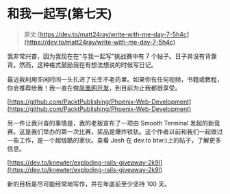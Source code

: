 # 和我一起写(第七天)

> 原文:[https://dev.to/matt24ray/write-with-me-day-7-5h4c](https://dev.to/matt24ray/write-with-me-day-7-5h4c)

我非常兴奋，因为我现在在“与我一起写”挑战赛中有 7 个帖子。日子并没有背靠背。然而，这种格式鼓励我在有想法想说的时候写日记。

最近我利用空闲时间一头扎进了长生不老药里。如果你有任何视频，书籍或教程，你会推荐给我！我一直在做[凤凰网开发](https://github.com/PacktPublishing/Phoenix-Web-Development)，到目前为止我都很享受。

[https://github.com/PacktPublishing/Phoenix-Web-Development](https://github.com/PacktPublishing/Phoenix-Web-Development)

另一件让我兴奋的事情是，我的老板宣布了一项由 Smooth Terminal 发起的新竞赛。这是我们举办的第一次比赛，奖品是爆炸铁轨。这个作者以前和我们一起做过一些工作，是一个超级酷的家伙。查看 Josh 在 dev.to btw:)上的帖子，了解更多信息。

[https://dev.to/knewter/exploding-rails-giveaway-2k9l](https://dev.to/knewter/exploding-rails-giveaway-2k9l)

新的目标是尽可能经常地写作，并在年底前至少坚持 100 天。